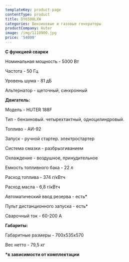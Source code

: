 ```yaml
---
templateKey: product-page
contentType: product
title: DY6500LXW
categories: Бензиновые и газовые генераторы
productCompany: Huter
image: /img/1118900.jpg
price: '54000'
---
```

**С функцией сварки**

Номинальная мощность - 5000 Вт

Частота - 50 Гц

Уровень шума - 81 дБ

Альтернатор - щеточный, синхронный

**Двигатель:**

Модель - HUTER 188F

Тип - бензиновый. четырехтактный, одноцилиндровый.

Топливо - АИ-92

Запуск - ручной стартер. электростартер

Система смазки - разбрызгиванием

Охлаждение - воздушное, принудительное

Емкость топливного бака - 22 л

Расход топлива - 374 г/кВтч

Расход масла - 6,8 г/кВтч

Автоматический ввод резерва - есть*

Пульт дистанционного запуска - есть*

Сварочный ток - 60-200 А

**Габариты:**

Габаритные размеры - 700х535х570

Вес нетто - 79,5 кг

**\*в зависимости от комплектации**
